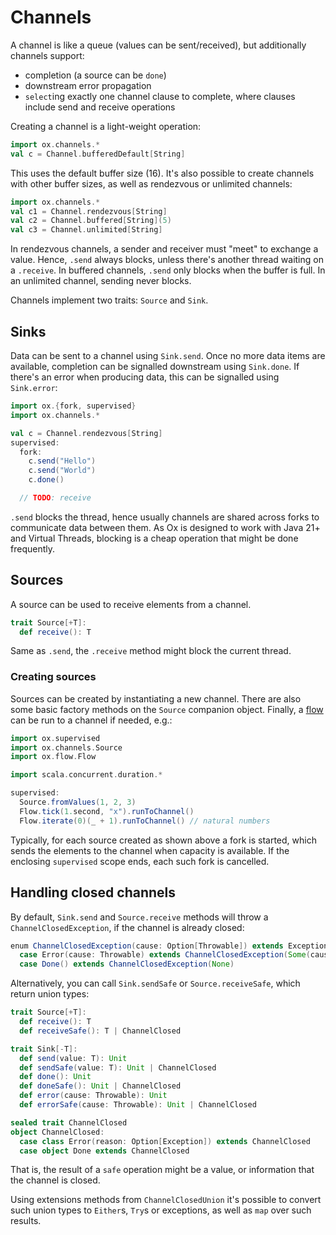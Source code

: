 # Channels

A channel is like a queue (values can be sent/received), but additionally channels support:

* completion (a source can be `done`)
* downstream error propagation
* `select`ing exactly one channel clause to complete, where clauses include send and receive operations

Creating a channel is a light-weight operation:

```scala
import ox.channels.*
val c = Channel.bufferedDefault[String]
```

This uses the default buffer size (16). It's also possible to create channels with other buffer sizes, as well as 
rendezvous or unlimited channels:

```scala
import ox.channels.*
val c1 = Channel.rendezvous[String]
val c2 = Channel.buffered[String](5)
val c3 = Channel.unlimited[String]
```

In rendezvous channels, a sender and receiver must "meet" to exchange a value. Hence, `.send` always blocks, unless 
there's another thread waiting on a `.receive`. In buffered channels, `.send` only blocks when the buffer is full. 
In an unlimited channel, sending never blocks.

Channels implement two traits: `Source` and `Sink`.

## Sinks

Data can be sent to a channel using `Sink.send`. Once no more data items are available, completion can be signalled 
downstream using `Sink.done`. If there's an error when producing data, this can be signalled using `Sink.error`:

```scala
import ox.{fork, supervised}
import ox.channels.*

val c = Channel.rendezvous[String]
supervised:
  fork:
    c.send("Hello")
    c.send("World")
    c.done()

  // TODO: receive
```

`.send` blocks the thread, hence usually channels are shared across forks to communicate data between them. As Ox is
designed to work with Java 21+ and Virtual Threads, blocking is a cheap operation that might be done frequently.

## Sources

A source can be used to receive elements from a channel. 

```scala
trait Source[+T]:
  def receive(): T
```

Same as `.send`, the `.receive` method might block the current thread.

### Creating sources

Sources can be created by instantiating a new channel. There are also some basic factory methods on the `Source` companion object. Finally, a [flow](flows.md) can be run to a channel if needed, e.g.:

```scala
import ox.supervised
import ox.channels.Source
import ox.flow.Flow

import scala.concurrent.duration.*

supervised:
  Source.fromValues(1, 2, 3)
  Flow.tick(1.second, "x").runToChannel()
  Flow.iterate(0)(_ + 1).runToChannel() // natural numbers
```

Typically, for each source created as shown above a fork is started, which sends the elements to the channel when capacity is available. If the enclosing `supervised` scope ends, each such fork is cancelled.

## Handling closed channels

By default, `Sink.send` and `Source.receive` methods will throw a `ChannelClosedException`, if the channel is already
closed:

```scala
enum ChannelClosedException(cause: Option[Throwable]) extends Exception(cause.orNull):
  case Error(cause: Throwable) extends ChannelClosedException(Some(cause))
  case Done() extends ChannelClosedException(None)
```

Alternatively, you can call `Sink.sendSafe` or `Source.receiveSafe`, which return union types:

```scala
trait Source[+T]:
  def receive(): T
  def receiveSafe(): T | ChannelClosed

trait Sink[-T]:
  def send(value: T): Unit
  def sendSafe(value: T): Unit | ChannelClosed
  def done(): Unit
  def doneSafe(): Unit | ChannelClosed
  def error(cause: Throwable): Unit
  def errorSafe(cause: Throwable): Unit | ChannelClosed

sealed trait ChannelClosed
object ChannelClosed:
  case class Error(reason: Option[Exception]) extends ChannelClosed
  case object Done extends ChannelClosed
```

That is, the result of a `safe` operation might be a value, or information that the channel is closed.

Using extensions methods from `ChannelClosedUnion` it's possible to convert such union types to `Either`s, `Try`s or
exceptions, as well as `map` over such results.
